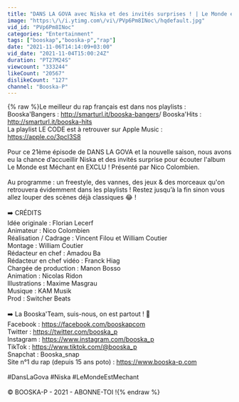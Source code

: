 ```yaml
---
title: "DANS LA GOVA avec Niska et des invités surprises ! | Le Monde est Méchant en EXCLU"
image: "https:\/\/i.ytimg.com\/vi\/PVp6Pm8INoc\/hqdefault.jpg"
vid_id: "PVp6Pm8INoc"
categories: "Entertainment"
tags: ["booskap","booska-p","rap"]
date: "2021-11-06T14:14:09+03:00"
vid_date: "2021-11-04T15:00:24Z"
duration: "PT27M24S"
viewcount: "333244"
likeCount: "20567"
dislikeCount: "127"
channel: "Booska-P"
---
```

{% raw %}Le meilleur du rap français est dans nos playlists : <br />Booska'Bangers : <a rel="nofollow" target="blank" href="http://smarturl.it/booska-bangers​​">http://smarturl.it/booska-bangers​​</a> / Booska'Hits : <a rel="nofollow" target="blank" href="http://smarturl.it/booska-hits">http://smarturl.it/booska-hits</a><br />La playlist LE CODE est à retrouver sur Apple Music : <a rel="nofollow" target="blank" href="https://apple.co/3pcI3S8">https://apple.co/3pcI3S8</a><br /><br />Pour ce 21ème épisode de DANS LA GOVA et la nouvelle saison, nous avons eu la chance d’accueillir Niska et des invités surprise pour écouter l'album Le Monde est Méchant en EXCLU ! Présenté par Nico Colombien. <br /> <br />Au programme : un freestyle, des vannes, des jeux &amp; des morceaux qu'on retrouvera évidemment dans les playlists ! Restez jusqu’à la fin sinon vous allez louper des scènes déjà classiques 😂  ! <br /><br />➡️  CRÉDITS<br />Idée originale : Florian Lecerf<br />Animateur : Nico Colombien<br />Réalisation / Cadrage : Vincent Filou et William Coutier <br />Montage : William Coutier <br />Rédacteur en chef : Amadou Ba<br />Rédacteur en chef vidéo : Franck Hiag <br />Chargée de production : Manon Bosso<br />Animation : Nicolas Ridon<br />Illustrations : Maxime Masgrau<br />Musique : KAM Musik<br />Prod : Switcher Beats <br /><br />➡️ La Booska'Team, suis-nous, on est partout ! 🙏<br />Facebook : <a rel="nofollow" target="blank" href="https://facebook.com/booskapcom">https://facebook.com/booskapcom</a><br />Twitter : <a rel="nofollow" target="blank" href="https://twitter.com/booska_p">https://twitter.com/booska_p</a><br />Instagram : <a rel="nofollow" target="blank" href="https://www.instagram.com/booska_p">https://www.instagram.com/booska_p</a><br />TikTok : <a rel="nofollow" target="blank" href="https://www.tiktok.com/@booska_p">https://www.tiktok.com/@booska_p</a><br />Snapchat : Booska_snap<br />Site n°1 du rap (depuis 15 ans poto) : <a rel="nofollow" target="blank" href="https://www.booska-p.com">https://www.booska-p.com</a><br /><br />#DansLaGova #Niska #LeMondeEstMechant<br /><br />© BOOSKA-P - 2021 - ABONNE-TOI !{% endraw %}
